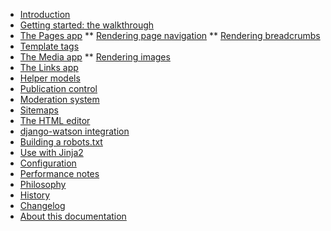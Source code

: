 * [Introduction](/)
* [Getting started: the walkthrough](walkthrough.md)
* [The Pages app](pages-app.md)
** [Rendering page navigation](rendering-navigation.md)
** [Rendering breadcrumbs](rendering-breadcrumbs.md)
* [Template tags](template-tags.md)
* [The Media app](media-app.md)
** [Rendering images](rendering-images.md)
* [The Links app](links-app.md)
* [Helper models](helpers.md)
* [Publication control](publication-control.md)
* [Moderation system](moderation.md)
* [Sitemaps](sitemaps.md)
* [The HTML editor](html-editor.md)
* [django-watson integration](watson-integration.md)
* [Building a robots.txt](robots-txt.md)
* [Use with Jinja2](using-jinja2.md)
* [Configuration](configuration.md)
* [Performance notes](performance.md)
* [Philosophy](philosophy.md)
* [History](history.md)
* [Changelog](CHANGELOG.md)
* [About this documentation](DOCUMENTATION-README.md)
